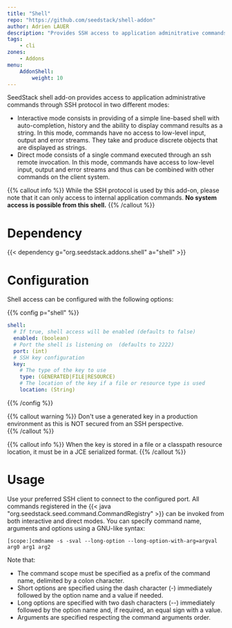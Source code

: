 ```yaml
---
title: "Shell"
repo: "https://github.com/seedstack/shell-addon"
author: Adrien LAUER
description: "Provides SSH access to application adminitrative commands" 
tags:
    - cli
zones:
    - Addons
menu:
    AddonShell:
        weight: 10
---
```


SeedStack shell add-on provides access to application administrative commands through SSH protocol in two different modes:

* Interactive mode consists in providing of a simple line-based shell with auto-completion, history and the ability to display
command results as a string. In this mode, commands have no access to low-level input, output and error streams. They
take and produce discrete objects that are displayed as strings.
* Direct mode consists of a single command executed through an ssh remote invocation. In this mode, commands have
access to low-level input, output and error streams and thus can be combined with other commands on the client system.

{{% callout info %}}
While the SSH protocol is used by this add-on, please note that it can only access to internal application commands. **No
system access is possible from this shell.**
{{% /callout %}}

# Dependency 

{{< dependency g="org.seedstack.addons.shell" a="shell" >}}

# Configuration

Shell access can be configured with the following options:

{{% config p="shell" %}}
```yaml
shell:
  # If true, shell access will be enabled (defaults to false)
  enabled: (boolean)
  # Port the shell is listening on  (defaults to 2222)
  port: (int)
  # SSH key configuration
  key:
    # The type of the key to use
    type: (GENERATED|FILE|RESOURCE)
    # The location of the key if a file or resource type is used
    location: (String)
```
{{% /config %}}

{{% callout warning %}}
Don't use a generated key in a production environment as this is NOT secured from an SSH perspective.  
{{% /callout %}}

{{% callout info %}}
When the key is stored in a file or a classpath resource location, it must be in a JCE serialized format.
{{% /callout %}}

# Usage

Use your preferred SSH client to connect to the configured port. All commands registered in the {{< java "org.seedstack.seed.command.CommandRegistry" >}} 
can be invoked from both interactive and direct modes. You can specify command name, arguments and options using a GNU-like syntax:

    [scope:]cmdname -s -sval --long-option --long-option-with-arg=argval arg0 arg1 arg2
    
Note that:
    
* The command scope must be specified as a prefix of the command name, delimited by a colon character.
* Short options are specified using the dash character (-) immediately followed by the option name and a value if needed.
* Long options are specified with two dash characters (--) immediately followed by the option name and, if required, an equal sign with a value.
* Arguments are specified respecting the command arguments order.

